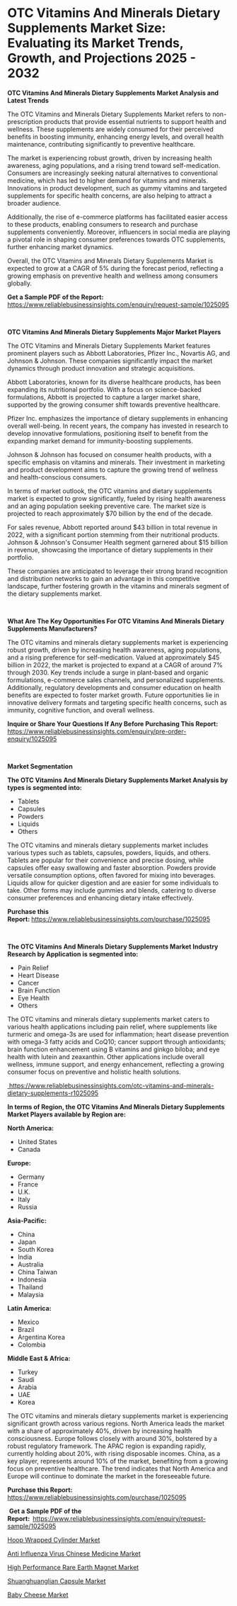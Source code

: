 <p><h1>OTC Vitamins And Minerals Dietary Supplements Market Size: Evaluating its Market Trends, Growth, and Projections 2025 - 2032</h1></p><p><strong>OTC Vitamins And Minerals Dietary Supplements Market Analysis and Latest Trends</strong></p>
<p><p>The OTC Vitamins and Minerals Dietary Supplements Market refers to non-prescription products that provide essential nutrients to support health and wellness. These supplements are widely consumed for their perceived benefits in boosting immunity, enhancing energy levels, and overall health maintenance, contributing significantly to preventive healthcare.</p><p>The market is experiencing robust growth, driven by increasing health awareness, aging populations, and a rising trend toward self-medication. Consumers are increasingly seeking natural alternatives to conventional medicine, which has led to higher demand for vitamins and minerals. Innovations in product development, such as gummy vitamins and targeted supplements for specific health concerns, are also helping to attract a broader audience.</p><p>Additionally, the rise of e-commerce platforms has facilitated easier access to these products, enabling consumers to research and purchase supplements conveniently. Moreover, influencers in social media are playing a pivotal role in shaping consumer preferences towards OTC supplements, further enhancing market dynamics.</p><p>Overall, the OTC Vitamins and Minerals Dietary Supplements Market is expected to grow at a CAGR of 5% during the forecast period, reflecting a growing emphasis on preventive health and wellness among consumers globally.</p></p>
<p><strong>Get a Sample PDF of the Report:&nbsp;</strong> <a href="https://www.reliablebusinessinsights.com/enquiry/request-sample/1025095?utm_campaign=96&utm_medium=2&utm_source=Github&utm_content=ia&utm_term=07032025&utm_id=otc-vitamins-and-minerals-dietary-supplements">https://www.reliablebusinessinsights.com/enquiry/request-sample/1025095</a></p>
<p>&nbsp;</p>
<p><strong>OTC Vitamins And Minerals Dietary Supplements Major Market Players</strong></p>
<p><p>The OTC Vitamins and Minerals Dietary Supplements Market features prominent players such as Abbott Laboratories, Pfizer Inc., Novartis AG, and Johnson & Johnson. These companies significantly impact the market dynamics through product innovation and strategic acquisitions.</p><p>Abbott Laboratories, known for its diverse healthcare products, has been expanding its nutritional portfolio. With a focus on science-backed formulations, Abbott is projected to capture a larger market share, supported by the growing consumer shift towards preventive healthcare.</p><p>Pfizer Inc. emphasizes the importance of dietary supplements in enhancing overall well-being. In recent years, the company has invested in research to develop innovative formulations, positioning itself to benefit from the expanding market demand for immunity-boosting supplements.</p><p>Johnson & Johnson has focused on consumer health products, with a specific emphasis on vitamins and minerals. Their investment in marketing and product development aims to capture the growing trend of wellness and health-conscious consumers.</p><p>In terms of market outlook, the OTC vitamins and dietary supplements market is expected to grow significantly, fueled by rising health awareness and an aging population seeking preventive care. The market size is projected to reach approximately $70 billion by the end of the decade.</p><p>For sales revenue, Abbott reported around $43 billion in total revenue in 2022, with a significant portion stemming from their nutritional products. Johnson & Johnson's Consumer Health segment garnered about $15 billion in revenue, showcasing the importance of dietary supplements in their portfolio.</p><p>These companies are anticipated to leverage their strong brand recognition and distribution networks to gain an advantage in this competitive landscape, further fostering growth in the vitamins and minerals segment of the dietary supplements market.</p></p>
<p>&nbsp;</p>
<p><strong>What Are The Key Opportunities For OTC Vitamins And Minerals Dietary Supplements Manufacturers?</strong></p>
<p><p>The OTC vitamins and minerals dietary supplements market is experiencing robust growth, driven by increasing health awareness, aging populations, and a rising preference for self-medication. Valued at approximately $45 billion in 2022, the market is projected to expand at a CAGR of around 7% through 2030. Key trends include a surge in plant-based and organic formulations, e-commerce sales channels, and personalized supplements. Additionally, regulatory developments and consumer education on health benefits are expected to foster market growth. Future opportunities lie in innovative delivery formats and targeting specific health concerns, such as immunity, cognitive function, and overall wellness.</p></p>
<p><strong>Inquire or Share Your Questions If Any Before Purchasing This Report:</strong> <a href="https://www.reliablebusinessinsights.com/enquiry/pre-order-enquiry/1025095?utm_campaign=96&utm_medium=2&utm_source=Github&utm_content=ia&utm_term=07032025&utm_id=otc-vitamins-and-minerals-dietary-supplements">https://www.reliablebusinessinsights.com/enquiry/pre-order-enquiry/1025095</a></p>
<p>&nbsp;</p>
<p><strong>Market Segmentation</strong></p>
<p><strong>The OTC Vitamins And Minerals Dietary Supplements Market Analysis by types is segmented into:</strong></p>
<p><ul><li>Tablets</li><li>Capsules</li><li>Powders</li><li>Liquids</li><li>Others</li></ul></p>
<p><p>The OTC vitamins and minerals dietary supplements market includes various types such as tablets, capsules, powders, liquids, and others. Tablets are popular for their convenience and precise dosing, while capsules offer easy swallowing and faster absorption. Powders provide versatile consumption options, often favored for mixing into beverages. Liquids allow for quicker digestion and are easier for some individuals to take. Other forms may include gummies and blends, catering to diverse consumer preferences and enhancing dietary intake effectively.</p></p>
<p><strong>Purchase this Report:&nbsp;</strong><a href="https://www.reliablebusinessinsights.com/purchase/1025095?utm_campaign=96&utm_medium=2&utm_source=Github&utm_content=ia&utm_term=07032025&utm_id=otc-vitamins-and-minerals-dietary-supplements">https://www.reliablebusinessinsights.com/purchase/1025095</a></p>
<p>&nbsp;</p>
<p><strong>The OTC Vitamins And Minerals Dietary Supplements Market Industry Research by Application is segmented into:</strong></p>
<p><ul><li>Pain Relief</li><li>Heart Disease</li><li>Cancer</li><li>Brain Function</li><li>Eye Health</li><li>Others</li></ul></p>
<p><p>The OTC vitamins and minerals dietary supplements market caters to various health applications including pain relief, where supplements like turmeric and omega-3s are used for inflammation; heart disease prevention with omega-3 fatty acids and CoQ10; cancer support through antioxidants; brain function enhancement using B vitamins and ginkgo biloba; and eye health with lutein and zeaxanthin. Other applications include overall wellness, immune support, and energy enhancement, reflecting a growing consumer focus on preventive and holistic health solutions.</p></p>
<p><a href="https://www.reliablebusinessinsights.com/otc-vitamins-and-minerals-dietary-supplements-r1025095?utm_campaign=96&utm_medium=2&utm_source=Github&utm_content=ia&utm_term=07032025&utm_id=otc-vitamins-and-minerals-dietary-supplements">&nbsp;https://www.reliablebusinessinsights.com/otc-vitamins-and-minerals-dietary-supplements-r1025095</a></p>
<p><strong>In terms of Region, the OTC Vitamins And Minerals Dietary Supplements Market Players available by Region are:</strong></p>
<p>
    <p> <strong> North America: </strong>
        <ul>
            <li>United States</li>
            <li>Canada</li>
        </ul>
        </p> 
    <p> <strong> Europe: </strong>
        <ul>
            <li>Germany</li>
            <li>France</li>
            <li>U.K.</li>
            <li>Italy</li>
            <li>Russia</li>
        </ul>
        </p> 
    <p> <strong> Asia-Pacific: </strong>
        <ul>
            <li>China</li>
            <li>Japan</li>
            <li>South Korea</li>
            <li>India</li>
            <li>Australia</li>
            <li>China Taiwan</li>
            <li>Indonesia</li>
            <li>Thailand</li>
            <li>Malaysia</li>
        </ul>
        </p> 
    <p> <strong> Latin America: </strong>
        <ul>
            <li>Mexico</li>
            <li>Brazil</li>
            <li>Argentina Korea</li>
            <li>Colombia</li>
        </ul>
        </p> 
    <p> <strong> Middle East & Africa: </strong>
        <ul>
            <li>Turkey</li>
            <li>Saudi</li>
            <li>Arabia</li>
            <li>UAE</li>
            <li>Korea</li>
        </ul>
    </p>
    </p>
<p><p>The OTC vitamins and minerals dietary supplements market is experiencing significant growth across various regions. North America leads the market with a share of approximately 40%, driven by increasing health consciousness. Europe follows closely with around 30%, bolstered by a robust regulatory framework. The APAC region is expanding rapidly, currently holding about 20%, with rising disposable incomes. China, as a key player, represents around 10% of the market, benefiting from a growing focus on preventive healthcare. The trend indicates that North America and Europe will continue to dominate the market in the foreseeable future.</p></p>
<p><strong>Purchase this Report: </strong><a href="https://www.reliablebusinessinsights.com/purchase/1025095?utm_campaign=96&utm_medium=2&utm_source=Github&utm_content=ia&utm_term=07032025&utm_id=otc-vitamins-and-minerals-dietary-supplements">https://www.reliablebusinessinsights.com/purchase/1025095</a></p>
<p>&nbsp;<strong>Get a Sample PDF of the Report:&nbsp;&nbsp;</strong><a href="https://www.reliablebusinessinsights.com/enquiry/request-sample/1025095?utm_campaign=96&utm_medium=2&utm_source=Github&utm_content=ia&utm_term=07032025&utm_id=otc-vitamins-and-minerals-dietary-supplements">https://www.reliablebusinessinsights.com/enquiry/request-sample/1025095</a></p>
<p><strong></strong></p>
<p><p><a href="https://github.com/kimomeifbnu26/Market-Research-Report-List-1/blob/main/hoop-wrapped-cylinder-market.md?utm_campaign=96&utm_medium=2&utm_source=Github&utm_content=ia&utm_term=07032025&utm_id=otc-vitamins-and-minerals-dietary-supplements">Hoop Wrapped Cylinder Market</a></p><p><a href="https://github.com/nicoytabiz7/Market-Research-Report-List-1/blob/main/anti-influenza-virus-chinese-medicine-market.md?utm_campaign=96&utm_medium=2&utm_source=Github&utm_content=ia&utm_term=07032025&utm_id=otc-vitamins-and-minerals-dietary-supplements">Anti Influenza Virus Chinese Medicine Market</a></p><p><a href="https://github.com/forttgoddym7/Market-Research-Report-List-1/blob/main/high-performance-rare-earth-magnet-market.md?utm_campaign=96&utm_medium=2&utm_source=Github&utm_content=ia&utm_term=07032025&utm_id=otc-vitamins-and-minerals-dietary-supplements">High Performance Rare Earth Magnet Market</a></p><p><a href="https://github.com/avirsuckra/Market-Research-Report-List-1/blob/main/shuanghuanglian-capsule-market.md?utm_campaign=96&utm_medium=2&utm_source=Github&utm_content=ia&utm_term=07032025&utm_id=otc-vitamins-and-minerals-dietary-supplements">Shuanghuanglian Capsule Market</a></p><p><a href="https://github.com/daddskokenk4/Market-Research-Report-List-1/blob/main/baby-cheese-market.md?utm_campaign=96&utm_medium=2&utm_source=Github&utm_content=ia&utm_term=07032025&utm_id=otc-vitamins-and-minerals-dietary-supplements">Baby Cheese Market</a></p></p>